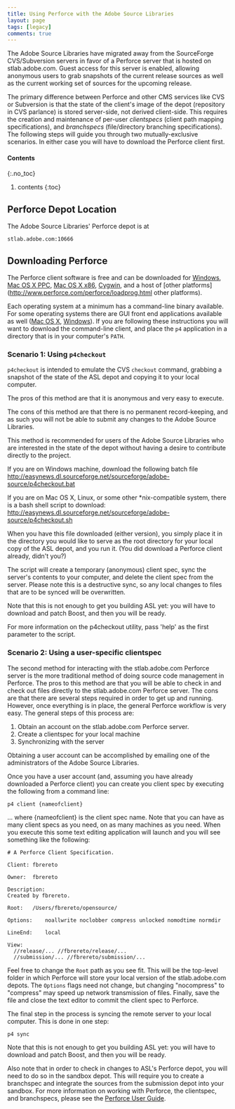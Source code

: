 ```yaml
---
title: Using Perforce with the Adobe Source Libraries
layout: page
tags: [legacy]
comments: true
---
```


The Adobe Source Libraries have migrated away from the SourceForge
CVS/Subversion servers in favor of a Perforce server that is hosted on
stlab.adobe.com. Guest access for this server is enabled, allowing
anonymous users to grab snapshots of the current release sources as well
as the current working set of sources for the upcoming release.

The primary difference between Perforce and other CMS services like CVS
or Subversion is that the state of the client's image of the depot
(repository in CVS parlance) is stored server-side, not derived
client-side. This requires the creation and maintenance of per-user
_clientspecs_ (client path mapping specifications), and _branchspecs_
(file/directory branching specifications). The following steps will
guide you through two mutually-exclusive scenarios. In either case you
will have to download the Perforce client first.

#### Contents
{:.no_toc}
1. contents
{:toc}

## Perforce Depot Location

The Adobe Source Libraries' Perforce depot is at

    stlab.adobe.com:10666

## Downloading Perforce

The Perforce client software is free and can be downloaded for
[Windows](http://www.perforce.com/perforce/downloads/ntx86.html),
[Mac OS X PPC](http://www.perforce.com/perforce/downloads/macosx104ppc.html),
[Mac OS X x86](http://www.perforce.com/perforce/downloads/macosx104x86.html),
[Cygwin](http://www.perforce.com/perforce/downloads/cygwinx86.html),
and a host of
[other platforms](http://www.perforce.com/perforce/loadprog.html other platforms).

Each operating system at a minimum has a command-line binary available.
For some operating systems there are GUI front end applications
available as well ([Mac OS X](http://www.roguesheep.com/p4cocoapage/index.html), [Windows](http://www.perforce.com/perforce/downloads/ntx86.html)). If you
are following these instructions you will want to download the
command-line client, and place the <code>p4</code> application in a
directory that is in your computer's <code>PATH</code>.

### Scenario 1: Using <code>p4checkout</code>

<code>p4checkout</code> is intended to emulate the CVS
<code>checkout</code> command, grabbing a snapshot of the state of the
ASL depot and copying it to your local computer.

The pros of this method are that it is anonymous and very easy to
execute.

The cons of this method are that there is no permanent record-keeping,
and as such you will not be able to submit any changes to the Adobe
Source Libraries.

This method is recommended for users of the Adobe Source Libraries who
are interested in the state of the depot without having a desire to
contribute directly to the project.

If you are on Windows machine, download the following batch file http://easynews.dl.sourceforge.net/sourceforge/adobe-source/p4checkout.bat

If you are on Mac OS X, Linux, or some other *nix-compatible system,
there is a bash shell script to download: http://easynews.dl.sourceforge.net/sourceforge/adobe-source/p4checkout.sh

When you have this file downloaded (either version), you simply place it
in the directory you would like to serve as the root directory for your
local copy of the ASL depot, and you run it. (You did download a
Perforce client already, didn't you?)

The script will create a temporary (anonymous) client spec, sync the
server's contents to your computer, and delete the client spec from the
server. Please note this is a destructive sync, so any local changes to
files that are to be synced will be overwritten.

Note that this is not enough to get you building ASL yet: you will have
to download and patch Boost,
and then you will be ready.

For more information on the p4checkout utility, pass 'help' as the first
parameter to the script.

### Scenario 2: Using a user-specific clientspec

The second method for interacting with the stlab.adobe.com Perforce
server is the more traditional method of doing source code management in
Perforce. The pros to this method are that you will be able to check in
and check out files directly to the stlab.adobe.com Perforce
server. The cons are that there are several steps required in order to
get up and running. However, once everything is in place, the general
Perforce workflow is very easy. The general steps of this process are:

1. Obtain an account on the stlab.adobe.com Perforce server.
1. Create a clientspec for your local machine
1. Synchronizing with the server

Obtaining a user account can be accomplished by emailing one of the
administrators of the Adobe Source Libraries.

Once you have a user account (and, assuming you have already downloaded
a Perforce client) you can create you client spec by
executing the following from a command line:

    p4 client {nameofclient}

... where {nameofclient} is the client spec name. Note that you can have
as many client specs as you need, on as many machines as you need. When
you execute this some text editing application will launch and you will
see something like the following:

    # A Perforce Client Specification.

    Client:	fbrereto

    Owner:	fbrereto

    Description:
    Created by fbrereto.

    Root:	/Users/fbrereto/opensource/

    Options:	noallwrite noclobber compress unlocked nomodtime normdir

    LineEnd:	local

    View:
      //release/... //fbrereto/release/...
      //submission/... //fbrereto/submission/...

Feel free to change the <code>Root</code> path as you see fit. This will
be the top-level folder in which Perforce will store your local version
of the stlab.adobe.com depots. The <code>Options</code> flags need
not change, but changing "nocompress" to "compress" may speed up network
transmission of files. Finally, save the file and close the text editor
to commit the client spec to Perforce.

The final step in the process is syncing the remote server to your local
computer. This is done in one step:

    p4 sync

Note that this is not enough to get you building ASL yet: you will have
to download and patch Boost, and then you will be ready.

Also note that in order to check in changes to ASL's Perforce depot, you
will need to do so in the sandbox depot. This will require you to create
a branchspec and integrate the sources from the submission depot into
your sandbox. For more information on working with Perforce, the
clientspec, and branchspecs, please see the [Perforce User Guide](http://www.perforce.com/perforce/doc.052/manuals/p4guide/index.html).
